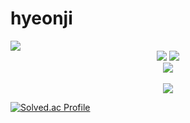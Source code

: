 # hyeonji
<img src="https://capsule-render.vercel.app/api?type=waving&color=auto&height=200&section=header&text=Hyeonji github&fontSize=90" />


<div align="center">
	<img src="https://img.shields.io/badge/Python-007396?style=flat&logo=python&logoColor=white" />
	<img src="https://img.shields.io/badge/C-E34F26?style=flat&logo=C&logoColor=white" />
</div>

<div align="center">
<img src="https://github-readme-stats.vercel.app/api/top-langs/?username=o3od3d&layout=compact"><br><br>
<img src="https://github-readme-stats.vercel.app/api?username=o3od3d&show_icons=true">
</div>

[![Solved.ac Profile](http://mazassumnida.wtf/api/generate_badge?boj=o3od3d)](https://solved.ac/o3od3d)
